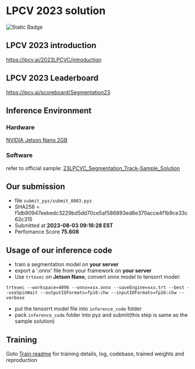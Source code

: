 # LPCV 2023 solution

![Static Badge](https://img.shields.io/badge/LPCV_2023-Winner-blue)

## LPCV 2023 introduction
https://lpcv.ai/2023LPCVC/introduction

## LPCV 2023 Leaderboard
https://lpcv.ai/scoreboard/Segmentation23

## Inference Environment
### Hardware
[NVIDIA Jetson Nano 2GB](https://developer.nvidia.com/embedded/learn/get-started-jetson-nano-2gb-devkit)

### Software
refer to official sample: [23LPCVC_Segmentation_Track-Sample_Solution](https://github.com/lpcvai/23LPCVC_Segmentation_Track-Sample_Solution) 


## Our submission
- file `submit_pyz/submit_0803.pyz`
- SHA256 = f1db90947eebedc3229bd5dd70ce5af586893ed8e370acce4f1b9ce33c62c315
- Submitted at **2023-08-03 09:16:28 EST**
- Perfomance Score **75.608**

## Usage of our inference code
- train a segmentation model on **your server**
- export a '.onnx' file from your framework on **your server**
- Use `trtexec` on **Jetson Nano**, convert onnx model to tensorrt model: 
```shell
trtexec --workspace=4096 --onnx=xxx.onnx --saveEngine=xxx.trt --best --useSpinWait --outputIOFormats=fp16:chw --inputIOFormats=fp16:chw --verbose
```
- put the tensorrt model file into `inference_code` folder
- pack `inference_code` folder into pyz and submit(this step is same as the sample solution)

## Training 

Goto [Train readme](./train/README.md) for training details, log, codebase, trained weights and reproduction
